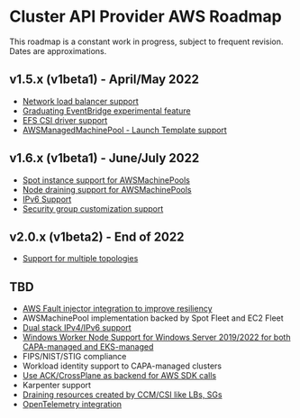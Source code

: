 # Cluster API Provider AWS Roadmap

This roadmap is a constant work in progress, subject to frequent revision. Dates are approximations.

## v1.5.x (v1beta1) - April/May 2022
- [Network load balancer support](https://github.com/kubernetes-sigs/cluster-api-provider-aws/issues/3088)
- [Graduating EventBridge experimental feature](https://github.com/kubernetes-sigs/cluster-api-provider-aws/issues/3414)
- [EFS CSI driver support](https://github.com/kubernetes-sigs/cluster-api-provider-aws/issues/3384)
- [AWSManagedMachinePool - Launch Template support](https://github.com/kubernetes-sigs/cluster-api-provider-aws/issues/2055)

## v1.6.x (v1beta1) - June/July 2022

- [Spot instance support for AWSMachinePools](https://github.com/kubernetes-sigs/cluster-api-provider-aws/issues/2523)
- [Node draining support for AWSMachinePools](https://github.com/kubernetes-sigs/cluster-api-provider-aws/issues/2574)
- [IPv6 Support](https://github.com/kubernetes-sigs/cluster-api-provider-aws/issues/2420)
- [Security group customization support](https://github.com/kubernetes-sigs/cluster-api-provider-aws/issues/392)

## v2.0.x (v1beta2) - End of 2022

- [Support for multiple topologies](https://github.com/kubernetes-sigs/cluster-api-provider-aws/issues/1484)

## TBD
- [AWS Fault injector integration to improve resiliency](https://github.com/kubernetes-sigs/cluster-api-provider-aws/issues/2173)
- AWSMachinePool implementation backed by Spot Fleet and EC2 Fleet
- [Dual stack IPv4/IPv6 support](https://github.com/kubernetes-sigs/cluster-api-provider-aws/issues/3381)
- [Windows Worker Node Support for Windows Server 2019/2022 for both CAPA-managed and EKS-managed](https://github.com/kubernetes-sigs/cluster-api-provider-aws/issues/3533)
- FIPS/NIST/STIG compliance
- Workload identity support to CAPA-managed clusters
- [Use ACK/CrossPlane as backend for AWS SDK calls](https://github.com/kubernetes-sigs/cluster-api-provider-aws/discussions/3306)
- Karpenter support
- [Draining resources created by CCM/CSI like LBs, SGs](https://github.com/kubernetes-sigs/cluster-api/issues/3075)
- [OpenTelemetry integration](https://github.com/kubernetes-sigs/cluster-api-provider-aws/issues/2178)
